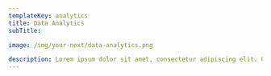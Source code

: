```yaml
---
templateKey: analytics
title: Data Analytics
subTitle: 

image: /img/your-next/data-analytics.png

description: Lorem ipsum dolor sit amet, consectetur adipiscing elit. Cras vel est ultricies metus hendrerit luctus. Proin at commodo erat. Vestibulum non pharetra arcu, vel vulputate augue. Nam dignissim nisi id nisi eleifend, feugiat rhoncus mauris cursus. Fusce in aliquam tortor. Morbi placerat mi eget orci pellentesque, non consequat nulla posuere. Vestibulum tincidunt consectetur arcu, ac ultricies sem. Donec volutpat lacinia elit, auctor ullamcorper mi pellentesque ac. Nulla ultricies nunc est, sed consequat nulla aliquet ac.
---
```

